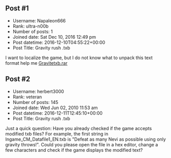 ## Post #1
- Username: Napaleon666
- Rank: ultra-n00b
- Number of posts: 1
- Joined date: Sat Dec 10, 2016 12:49 pm
- Post datetime: 2016-12-10T04:55:22+00:00
- Post Title: Gravity rush .txb

I want to localize the game, but I do not know what to unpack this text format
help me
[Gravitetxb.rar](https://xentaxbackup.github.io/file/12007_Gravitetxb.rar)
## Post #2
- Username: herbert3000
- Rank: veteran
- Number of posts: 145
- Joined date: Wed Jun 02, 2010 11:53 am
- Post datetime: 2016-12-11T12:45:10+00:00
- Post Title: Gravity rush .txb

Just a quick question: Have you already checked if the game accepts modified txb files?
For example, the first string in Ingame_CM_Datafile1_EN.txb is "Defeat as many Nevi as possible using only gravity throws!".
Could you please open the file in a hex editor, change a few characters and check if the game displays the modified text?

